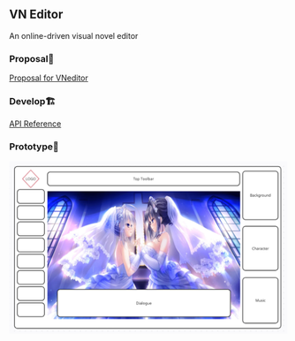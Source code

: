 ## VN Editor

An online-driven visual novel editor 

### Proposal🎇

[Proposal for VNeditor](doc/proposal.md)

### Develop🏗️

[API Reference](src/service/README.md)

### Prototype🧈

![demo](doc/demo.png)
